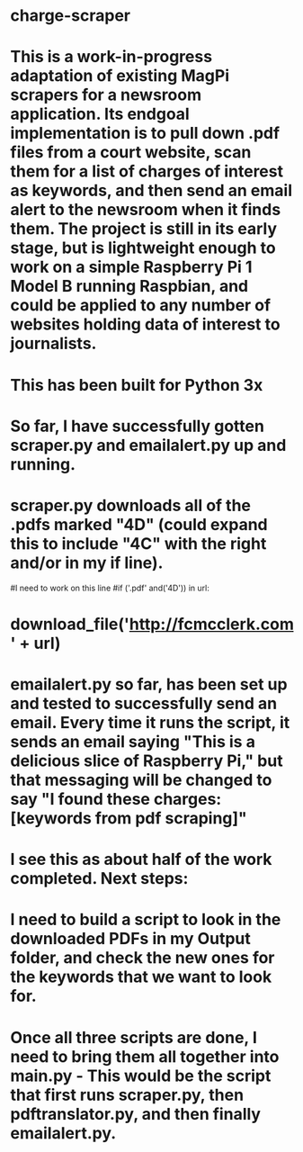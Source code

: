 # charge-scraper

# This is a work-in-progress adaptation of existing MagPi scrapers for a newsroom application. Its endgoal implementation is to pull down .pdf files from a court website, scan them for a list of charges of interest as keywords, and then send an email alert to the newsroom when it finds them. The project is still in its early stage, but is lightweight enough to work on a simple Raspberry Pi 1 Model B running Raspbian, and could be applied to any number of websites holding data of interest to journalists.

# This has been built for Python 3x

# So far, I have successfully gotten scraper.py and emailalert.py up and running.

# scraper.py downloads all of the .pdfs marked "4D" (could expand this to include "4C" with the right and/or in my if line).

#I need to work on this line
#if ('.pdf' and('4D')) in url:
#                                download_file('http://fcmcclerk.com' + url)

# emailalert.py so far, has been set up and tested to successfully send an email. Every time it runs the script, it sends an email saying "This is a delicious slice of Raspberry Pi," but that messaging will be changed to say "I found these charges: [keywords from pdf scraping]"

# I see this as about half of the work completed. Next steps:

# I need to build a script to look in the downloaded PDFs in my Output folder, and check the new ones for the keywords that we want to look for.

# Once all three scripts are done, I need to bring them all together into main.py - This would be the script that first runs scraper.py, then pdftranslator.py, and then finally emailalert.py.
